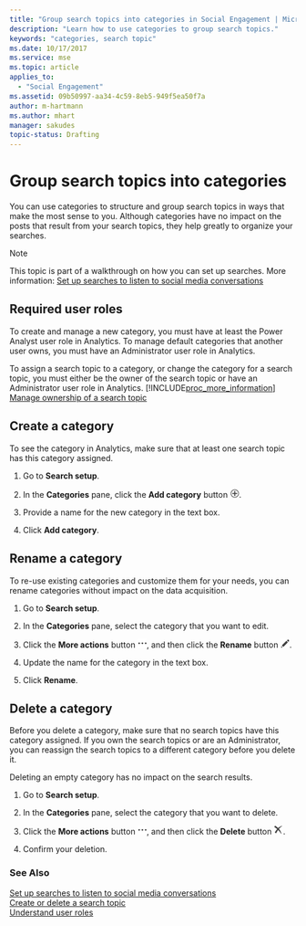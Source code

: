 ```yaml
---
title: "Group search topics into categories in Social Engagement | Microsoft Docs"
description: "Learn how to use categories to group search topics."
keywords: "categories, search topic"
ms.date: 10/17/2017
ms.service: mse
ms.topic: article
applies_to:
  - "Social Engagement"
ms.assetid: 09b50997-aa34-4c59-8eb5-949f5ea50f7a
author: m-hartmann
ms.author: mhart
manager: sakudes
topic-status: Drafting
---
```


# Group search topics into categories
You can use categories to structure and group search topics in  ways that make the most sense to you. Although categories have no impact on the posts that result from your search topics, they help greatly to organize your searches.  
  
> [!NOTE]
>  This topic is part of a walkthrough on how you can set up searches. More information: [Set up searches to listen to social media conversations](set-up-searches.md)  
  
## Required user roles  
 To create and manage a new category, you must have at least the Power Analyst user role in Analytics. To manage default categories that another user owns, you must have an Administrator user role in Analytics.  
  
 To assign a search topic to a category, or change the category for a search topic, you must either be the owner of the search topic or have an Administrator user role in Analytics. [!INCLUDE[proc_more_information](../includes/proc-more-information.md)] [Manage ownership of a search topic](create-delete-search-topic.md#manage_ownership)  
  
## Create a category  
 To see the category in Analytics, make sure that at least one search topic has this category assigned.  
  
1.  Go to **Search setup**.  
  
2.  In the **Categories** pane, click the **Add category** button ![Add button](media/add-icon.png "Add button").  
  
3.  Provide a name for the new category in the text box.  
  
4.  Click **Add category**.  
  
## Rename a category  
 To re-use existing categories and customize them for your needs, you can rename categories without impact on the data acquisition.  
  
1.  Go to **Search setup**.  
  
2.  In the **Categories** pane, select the category that you want to edit.  
  
3.  Click the **More actions** button ![More options](media/more-options-icon.png "More options"), and then click the **Rename** button ![Edit button](media/edit-icon.png "Edit button").  
  
4.  Update the name for the category in the text box.  
  
5.  Click **Rename**.  
  
## Delete a category  
 Before you delete a category, make sure that no search topics have this category assigned. If you own the search topics or are an Administrator, you can reassign the search topics to a different category before you delete it.  
  
 Deleting an empty category has no impact on the search results.  
  
1.  Go to **Search setup**.  
  
2.  In the **Categories** pane, select the category that you want to delete.  
  
3.  Click the **More actions** button ![More options](media/more-options-icon.png "More options"), and then click the **Delete** button ![Delete button](media/delete-icon.png "Delete button").  
  
4.  Confirm your deletion.  
  
### See Also  
 [Set up searches to listen to social media conversations](set-up-searches.md)   
 [Create or delete a search topic](create-delete-search-topic.md)   
 [Understand user roles](user-roles.md)
 

